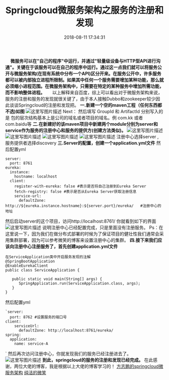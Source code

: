 ﻿---
title: Springcloud微服务架构之服务的注册和发现
comments: true
tags: [SpringCloud ,java]
categories: [微服务架构]
date: 2018-08-11 17:34:31
---

**&nbsp;&nbsp;&nbsp;&nbsp;&nbsp;微服务可以在"自己的程序"中运行，并通过"轻量级设备与HTTP型API进行沟通"。关键在于该服务可以在自己的程序中运行。通过这一点我们就可以将服务公开与微服务架构(在现有系统中分布一个API)区分开来。在服务公开中，许多服务都可以被内部独立进程所限制。如果其中任何一个服务需要增加某种功能，那么就必须缩小进程范围。在微服务架构中，只需要在特定的某种服务中增加所需功能，而不影响整体进程。**
	&nbsp;&nbsp;&nbsp;&nbsp;&nbsp;以上解释来自百度，综上可以看出对于微服务架构来说，服务的注册和服务的发现就很关键了，由于本人接触Dubbo和zookeeper较少因此谈谈Springcloud的注册和发现把。
**一.新建一个空的maven工程（任何东西都不选)如图**
![这里写图片描述](https://img-blog.csdn.net/20180507173152623?watermark/2/text/aHR0cHM6Ly9ibG9nLmNzZG4ubmV0L3poYW9ra19naXQ=/font/5a6L5L2T/fontsize/400/fill/I0JBQkFCMA==/dissolve/70)
	Next： 然后填写 GroupId 和 ArtifactId 分别写入的是 包的层次结构基本上是公司的域名或者项目的域名。例 com.kk 或者  com.baidu等
**二.在新建好的该maven项目中新建两个module分别为server和service作为服务的注册中心和服务的提供方(创建方法类似)。**
![这里写图片描述](https://img-blog.csdn.net/2018050717322387?watermark/2/text/aHR0cHM6Ly9ibG9nLmNzZG4ubmV0L3poYW9ra19naXQ=/font/5a6L5L2T/fontsize/400/fill/I0JBQkFCMA==/dissolve/70)
![这里写图片描述](https://img-blog.csdn.net/20180507173256574?watermark/2/text/aHR0cHM6Ly9ibG9nLmNzZG4ubmV0L3poYW9ra19naXQ=/font/5a6L5L2T/fontsize/400/fill/I0JBQkFCMA==/dissolve/70)
![这里写图片描述](https://img-blog.csdn.net/20180507173310227?watermark/2/text/aHR0cHM6Ly9ibG9nLmNzZG4ubmV0L3poYW9ra19naXQ=/font/5a6L5L2T/fontsize/400/fill/I0JBQkFCMA==/dissolve/70)
![这里写图片描述](https://img-blog.csdn.net/20180507173322191?watermark/2/text/aHR0cHM6Ly9ibG9nLmNzZG4ubmV0L3poYW9ra19naXQ=/font/5a6L5L2T/fontsize/400/fill/I0JBQkFCMA==/dissolve/70)
注册中心选择server  , 服务提供者选择discovery
**三.Server的配置，创建一个application.yml文件**
然后配置yml

```
server:
  port: 8761
eureka:
  instance:
    hostname: localhost
  client:
    register-with-eureka: false #表示是否将自己注册到Eureka Server
    fetch-registry: false #表示是否从Eureka Server获取注册信息
    service-url:
      defaultZone: http://${eureka.instance.hostname}:${server.port}/eureka/   #注册中心的地址

```

然后启动server的这个项目，访问http://localhost:8761/   你就看到如下的界面
![这里写图片描述](https://img-blog.csdn.net/2018050717333577?watermark/2/text/aHR0cHM6Ly9ibG9nLmNzZG4ubmV0L3poYW9ra19naXQ=/font/5a6L5L2T/fontsize/400/fill/I0JBQkFCMA==/dissolve/70)
说明注册中心已经配置完成，只是里面没有注册服务。
Ps：在这里说一下，因为我们在做分布式部署的时候为了保证项目的健壮性我们通常会采用集群部署，因为可以参考微笑的博客来设置注册中心的集群。
**四.接下来我们应该向注册中心注册服务了，首先创建application.yml文件**

```
在ServiceApplication类中开启服务发现的注解
@SpringBootApplication
@EnableEurekaClient
public class ServiceApplication {

   public static void main(String[] args) {
      SpringApplication.run(ServiceApplication.class, args);
   }
}

```
然后配置yml

```
`server:
  port: 8762 #设置服务的端口号
client:
    serviceUrl:
      defaultZone: http://localhost:8761/eureka/
spring:
  application:
    name: service-A
```

`
然后再次访问注册中心，你就发现我们的服务已经注册进去了。
![这里写图片描述](https://img-blog.csdn.net/20180507173351441?watermark/2/text/aHR0cHM6Ly9ibG9nLmNzZG4ubmV0L3poYW9ra19naXQ=/font/5a6L5L2T/fontsize/400/fill/I0JBQkFCMA==/dissolve/70)
**到此，springcloud的服务的注册和发现已经完成。**
在此感谢，两位大佬的博客，我是根据以上大佬的博客学习的！
[方志鹏的springcloud微服务架构](https://blog.csdn.net/forezp/article/details/70148833)
[纯洁的微笑](http://www.ityouknow.com/spring-cloud.html)
